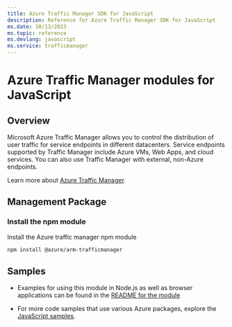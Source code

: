 ```yaml
---
title: Azure Traffic Manager SDK for JavaScript
description: Reference for Azure Traffic Manager SDK for JavaScript
ms.date: 10/13/2023
ms.topic: reference
ms.devlang: javascript
ms.service: trafficmanager
---
```

# Azure Traffic Manager modules for JavaScript

## Overview

Microsoft Azure Traffic Manager allows you to control the distribution of user traffic for service endpoints in different datacenters. Service endpoints supported by Traffic Manager include Azure VMs, Web Apps, and cloud services. You can also use Traffic Manager with external, non-Azure endpoints.

Learn more about [Azure Traffic Manager](https://docs.microsoft.com/azure/traffic-manager/traffic-manager-overview).

## Management Package

### Install the npm module

Install the Azure traffic manager npm module

```bash
npm install @azure/arm-trafficmanager
```

## Samples

* Examples for using this module in Node.js as well as browser applications can be found in the [README for the module](https://www.npmjs.com/package/@azure/arm-trafficmanager)

* For more code samples that use various Azure packages, explore the [JavaScript samples](https://docs.microsoft.com/samples/browse/?languages=javascript).